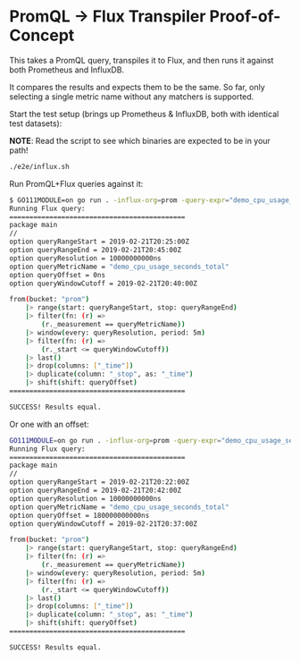 # PromQL -> Flux Transpiler Proof-of-Concept

This takes a PromQL query, transpiles it to Flux, and then runs it against both Prometheus and InfluxDB.

It compares the results and expects them to be the same. So far, only selecting a single metric name without any matchers is supported.

Start the test setup (brings up Prometheus & InfluxDB, both with identical test datasets):

**NOTE**: Read the script to see which binaries are expected to be in your path!

```bash
./e2e/influx.sh
```

Run PromQL+Flux queries against it:

```bash
$ GO111MODULE=on go run . -influx-org=prom -query-expr="demo_cpu_usage_seconds_total" -query-start=1550781000000 -query-end=1550781900000 -query-resolution=10s
Running Flux query:
============================================
package main
//
option queryRangeStart = 2019-02-21T20:25:00Z
option queryRangeEnd = 2019-02-21T20:45:00Z
option queryResolution = 10000000000ns
option queryMetricName = "demo_cpu_usage_seconds_total"
option queryOffset = 0ns
option queryWindowCutoff = 2019-02-21T20:40:00Z

from(bucket: "prom")
	|> range(start: queryRangeStart, stop: queryRangeEnd)
	|> filter(fn: (r) =>
		(r._measurement == queryMetricName))
	|> window(every: queryResolution, period: 5m)
	|> filter(fn: (r) =>
		(r._start <= queryWindowCutoff))
	|> last()
	|> drop(columns: ["_time"])
	|> duplicate(column: "_stop", as: "_time")
	|> shift(shift: queryOffset)
============================================

SUCCESS! Results equal.
```

Or one with an offset:

```bash
GO111MODULE=on go run . -influx-org=prom -query-expr="demo_cpu_usage_seconds_total offset 3m" -query-start=1550781000000 -query-end=1550781900000 -query-resolution=10s
Running Flux query:
============================================
package main
//
option queryRangeStart = 2019-02-21T20:22:00Z
option queryRangeEnd = 2019-02-21T20:42:00Z
option queryResolution = 10000000000ns
option queryMetricName = "demo_cpu_usage_seconds_total"
option queryOffset = 180000000000ns
option queryWindowCutoff = 2019-02-21T20:37:00Z

from(bucket: "prom")
	|> range(start: queryRangeStart, stop: queryRangeEnd)
	|> filter(fn: (r) =>
		(r._measurement == queryMetricName))
	|> window(every: queryResolution, period: 5m)
	|> filter(fn: (r) =>
		(r._start <= queryWindowCutoff))
	|> last()
	|> drop(columns: ["_time"])
	|> duplicate(column: "_stop", as: "_time")
	|> shift(shift: queryOffset)
============================================

SUCCESS! Results equal.
```
